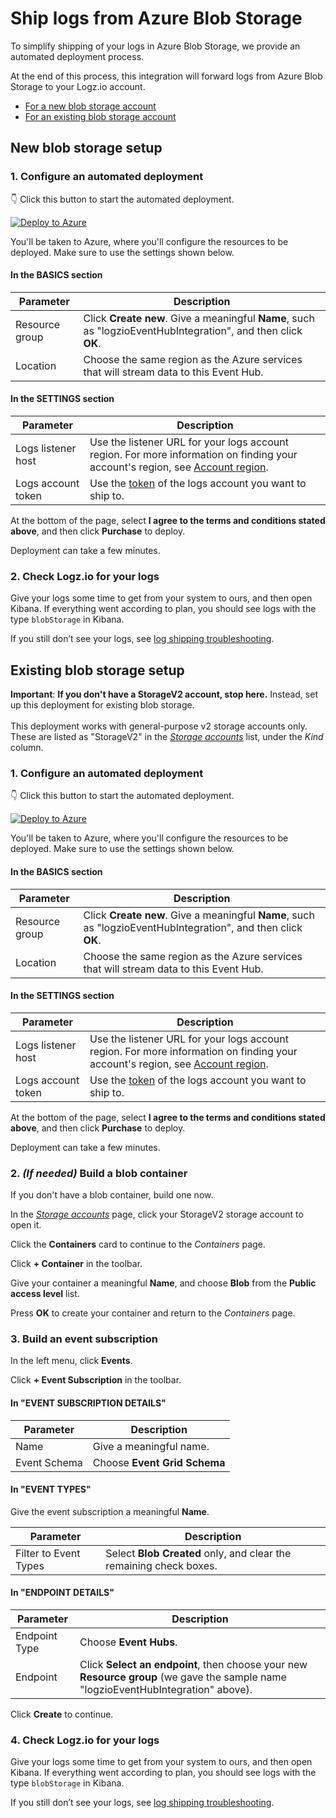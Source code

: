 # Ship logs from Azure Blob Storage

To simplify shipping of your logs in Azure Blob Storage,
we provide an automated deployment process.

At the end of this process,
this integration will forward logs from Azure Blob Storage
to your Logz.io account.

<!-- tabContainer:start -->
<div class="branching-container">

* [For a new blob storage account](#new-blob-config)
* [For an existing blob storage account](#existing-blob-config)

<!-- tab:start -->
<div id="new-blob-config">

## New blob storage setup

<div class="tasklist">

### 1. Configure an automated deployment

👇 Click this button to start the automated deployment.

[![Deploy to Azure](https://azuredeploy.net/deploybutton.png)](https://portal.azure.com/#create/Microsoft.Template/uri/https%3A%2F%2Fraw.githubusercontent.com%2Flogzio%2Flogzio-azure-blob%2Fmaster%2Fdeployments%2FdeploymentTemplateForNewStorage.json)

You'll be taken to Azure,
where you'll configure the resources to be deployed.
Make sure to use the settings shown below.

#### In the BASICS section

| Parameter | Description |
|---|---|
| Resource group | Click **Create new**. Give a meaningful **Name**, such as "logzioEventHubIntegration", and then click **OK**. |
| Location | Choose the same region as the Azure services that will stream data to this Event Hub. |

#### In the SETTINGS section

| Parameter | Description |
|---|---|
| Logs listener host | Use the listener URL for your logs account region. For more information on finding your account's region, see [Account region](https://docs.logz.io/user-guide/accounts/account-region.html). |
| Logs account token | Use the [token](https://app.logz.io/#/dashboard/settings/general) of the logs account you want to ship to. |

At the bottom of the page, select **I agree to the terms and conditions stated above**,
and then click **Purchase** to deploy.

Deployment can take a few minutes.

### 2. Check Logz.io for your logs

Give your logs some time to get from your system to ours, and then open Kibana.
If everything went according to plan, you should see logs with the type `blobStorage` in Kibana.

If you still don’t see your logs, see [log shipping troubleshooting](https://docs.logz.io/user-guide/log-shipping/log-shipping-troubleshooting.html).

</div>

</div>
<!-- tab:end -->

<!-- tab:start -->
<div id="existing-blob-config">

## Existing blob storage setup

**Important**:
**If you don't have a StorageV2 account, stop here.**
Instead, set up this deployment for existing blob storage.
<br>
<br>
This deployment works with general-purpose v2 storage accounts only.
These are listed as "StorageV2" in the
[_Storage accounts_](https://portal.azure.com/#blade/HubsExtension/BrowseResource/resourceType/Microsoft.Storage%2FStorageAccounts)
list,
under the _Kind_ column.

<div class="tasklist">

### 1. Configure an automated deployment

👇 Click this button to start the automated deployment.

[![Deploy to Azure](https://azuredeploy.net/deploybutton.png)](https://portal.azure.com/#create/Microsoft.Template/uri/https%3A%2F%2Fraw.githubusercontent.com%2Flogzio%2Flogzio-azure-blob%2Fmaster%2Fdeployments%2FdeploymentTemplate.json)

You'll be taken to Azure,
where you'll configure the resources to be deployed.
Make sure to use the settings shown below.

#### In the BASICS section

| Parameter | Description |
|---|---|
| Resource group | Click **Create new**. Give a meaningful **Name**, such as "logzioEventHubIntegration", and then click **OK**. |
| Location | Choose the same region as the Azure services that will stream data to this Event Hub. |

#### In the SETTINGS section

| Parameter | Description |
|---|---|
| Logs listener host | Use the listener URL for your logs account region. For more information on finding your account's region, see [Account region](https://docs.logz.io/user-guide/accounts/account-region.html). |
| Logs account token | Use the [token](https://app.logz.io/#/dashboard/settings/general) of the logs account you want to ship to. |

At the bottom of the page, select **I agree to the terms and conditions stated above**,
and then click **Purchase** to deploy.

Deployment can take a few minutes.

### 2. _(If needed)_ Build a blob container

If you don't have a blob container, build one now.

In the
[_Storage accounts_](https://portal.azure.com/#blade/HubsExtension/BrowseResource/resourceType/Microsoft.Storage%2FStorageAccounts)
page, click your StorageV2 storage account to open it.

Click the **Containers** card to continue to the _Containers_ page.

Click **+ Container** in the toolbar.

Give your container a meaningful **Name**,
and choose **Blob** from the **Public access level** list.

Press **OK** to create your container
and return to the _Containers_ page.

### 3. Build an event subscription

In the left menu, click **Events**.

Click **+ Event Subscription** in the toolbar.

#### In "EVENT SUBSCRIPTION DETAILS"

| Parameter | Description |
|---|---|
| Name | Give a meaningful name. |
| Event Schema | Choose **Event Grid Schema** |

#### In "EVENT TYPES"

Give the event subscription a meaningful **Name**.

| Parameter | Description |
|---|---|
| Filter to Event Types | Select **Blob Created** only, and clear the remaining check boxes. |

#### In "ENDPOINT DETAILS"

| Parameter | Description |
|---|---|
| Endpoint Type | Choose **Event Hubs**. |
| Endpoint | Click **Select an endpoint**, then choose your new **Resource group** (we gave the sample name "logzioEventHubIntegration" above). |

Click **Create** to continue.

### 4. Check Logz.io for your logs

Give your logs some time to get from your system to ours, and then open Kibana.
If everything went according to plan, you should see logs with the type `blobStorage` in Kibana.

If you still don’t see your logs, see [log shipping troubleshooting](https://docs.logz.io/user-guide/log-shipping/log-shipping-troubleshooting.html).

</div>

</div>
<!-- tab:end -->

</div>
<!-- tabContainer:end -->
